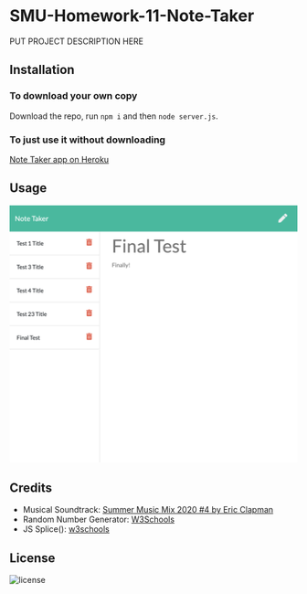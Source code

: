 # SMU-Homework-11-Note-Taker

PUT PROJECT DESCRIPTION HERE

## Installation

### To download your own copy

Download the repo, run `npm i` and then `node server.js`.

### To just use it without downloading

[Note Taker app on Heroku](https://smu-homework-11-note-taker.herokuapp.com)

## Usage

![Screenshot of the Note Taker app running](screenshot.png "SMU Homework 11 - Note Taker")

## Credits

- Musical Soundtrack: [Summer Music Mix 2020 #4 by Eric Clapman](https://www.youtube.com/watch?v=cwfEkoHPw-o)
- Random Number Generator: [W3Schools](https://www.w3schools.com/js/js_random.asp)
- JS Splice(): [w3schools](https://www.w3schools.com/jsref/jsref_splice.asp)

## License

![license](https://img.shields.io/badge/license-MIT-brightgreen)
